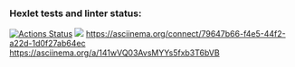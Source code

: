 ### Hexlet tests and linter status:
[![Actions Status](https://github.com/SergeyAnuf/python-project-49/actions/workflows/hexlet-check.yml/badge.svg)](https://github.com/SergeyAnuf/python-project-49/actions)
<a href="https://codeclimate.com/github/SergeyAnuf/python-project-49/maintainability"><img src="https://api.codeclimate.com/v1/badges/c67e00a47fa529eacbd7/maintainability" /></a>
https://asciinema.org/connect/79647b66-f4e5-44f2-a22d-1d0f27ab64ec
https://asciinema.org/a/141wVQ03AvsMYYs5fxb3T6bVB

